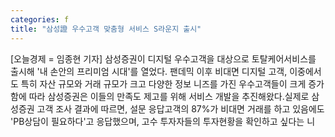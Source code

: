```yaml
---
categories: f
title: "삼성證 우수고객 맞춤형 서비스 S라운지 출시"
---
```

[오늘경제 = 임종현 기자] 삼성증권이 디지털 우수고객을 대상으로 토탈케어서비스를 출시해 &#39;내 손안의 프리미엄 시대&#39;를 열었다. 팬데믹 이후 비대면 디지털 고객, 이중에서도 특히 자산 규모와 거래 규모가 크고 다양한 정보 니즈를 가진 우수고객들이 크게 증가함에 따라 삼성증권은 이들의 만족도 제고를 위해 서비스 개발을 추진해왔다.실제로 삼성증권 고객 조사 결과에 따르면, 설문 응답고객의 87%가 비대면 거래를 하고 있음에도 &#39;PB상담이 필요하다&#39;고 응답했으며, 고수 투자자들의 투자현황을 확인하고 싶다는 니